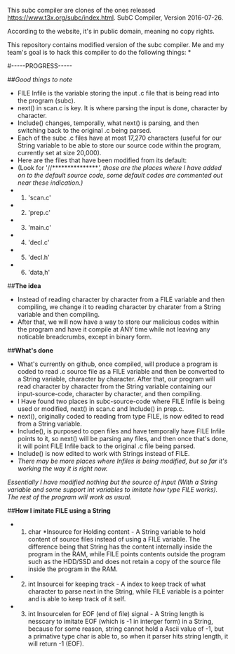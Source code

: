
This subc compiler are clones of the ones released https://www.t3x.org/subc/index.html.
SubC Compiler, Version 2016-07-26.

According to the website, it's in public domain, meaning no copy rights.

This repository contains modified version of the subc compiler. 
Me and my team's goal is to hack this compiler to do the following things:
    * 

#-----PROGRESS-----

##*Good things to note*
 - FILE Infile is the variable storing the input .c file that is being read into the program (subc).
 - next() in scan.c is key. It is where parsing the input is done, character by character.
 - Include() changes, temporally, what next() is parsing, and then switching back to the original .c being parsed.
 - Each of the subc .c files have at most 17,270 characters (useful for our String variable to be able to store our source code within the program, currently set at size 20,000).
 - Here are the files that have been modified from its default:
  - (Look for '//****************', those are the places where I have added on to the default source code, some default codes are commented out near these indication.)*
  - 1. 'scan.c'
  - 2. 'prep.c'
  - 3. 'main.c'
  - 4. 'decl.c'
  - 5. 'decl.h'
  - 6. 'data,h'
	
##**The idea**
 - Instead of reading character by character from a FILE variable and then compiling, we change it to reading character by charater from a String variable and then compiling.
 - After that, we will now have a way to store our malicious codes within the program and have it compile at ANY time while not leaving any noticable breadcrumbs, except in binary form.

##**What's done**
 - What's currently on github, once compiled, will produce a program is coded to read .c source file as a FILE variable and then be converted to a String variable, character by character. After that, our program will read character by character from the String variable containing our input-source-code, character by character, and then compiling.
 - I Have found two places in subc-source-code where FILE Infile is being used or modified, next() in scan.c and Include() in prep.c.
  - next(), originally coded to reading from type FILE, is now edited to read from a String variable.
  - Include(), is purposed to open <include> files and have temporally have FILE Infile points to it, so next() will be parsing any <include> files, and then once that's done, it will point FILE Infile back to the original .c file being parsed.
  - Include() is now edited to work with Strings instead of FILE.
   - *There may be more places where Infiles is being modified, but so far it's working the way it is right now.* 

*Essentially I have modified nothing but the source of input (With a String variable and some support int variables to imitate how type FILE works). The rest of the program will work as usual.*


##**How I imitate FILE using a String**
 - 1. char *Insource for Holding content - A String variable to hold content of source files instead of using a FILE variable. The difference being that String has the content internally inside the program in the RAM, while FILE points contents outside the program such as the HDD/SSD and does not retain a copy of the source file inside the program in the RAM.
 - 2. int Insourcei for keeping track - A index to keep track of what character to parse next in the String, while FILE variable is a pointer and is able to keep track of it self.
 - 3. int Insourcelen for EOF (end of file) signal - A String length is nesscary to imitate EOF (which is -1 in interger form) in a String, because for some reason, string cannot hold a Ascii value of -1, but a primative type char is able to, so when it parser hits string length, it will return -1 (EOF).

